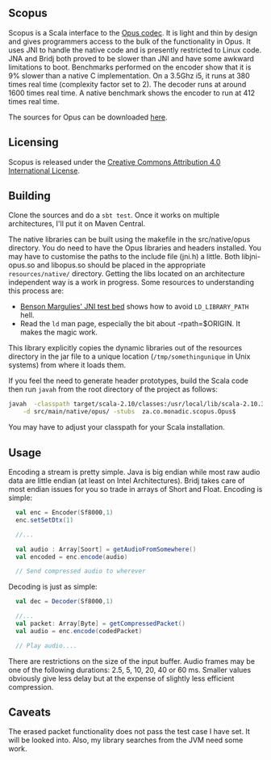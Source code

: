 <!-- [![Build Status](https://travis-ci.org/davidmweber/scopus.png?branch=master)](https://travis-ci.org/davidmweber/scopus) -->
Scopus
------
Scopus is a Scala interface to the [Opus codec](http://www.opus-codec.org). It is light and thin by design and gives
programmers access to the bulk of the functionality in Opus.
It uses JNI to handle the native code and is presently restricted to Linux code. JNA and Bridj both proved to
be slower than JNI and have some awkward limitations to boot.
Benchmarks performed on the encoder show that it is 9% slower than a native C implementation. On a 3.5Ghz i5, it runs
at 380 times real time (complexity factor set to 2). The decoder runs at around 1600 times real time. A native
benchmark shows the encoder to run at 412 times real time.

The sources for Opus can be downloaded [here](http://www.opus-codec.org/downloads/).

Licensing
---------
Scopus is released under the [Creative Commons Attribution 4.0 International License](https://creativecommons.org/licenses/by/4.0/).

Building
--------
Clone the sources and do a `sbt test`. Once it works on multiple architectures, I'll put it on Maven Central.

The native libraries can be built using the makefile in the src/native/opus directory. You do need to have the
Opus libraries and headers installed. You may have to customise the paths to the include file (jni.h) a little.
Both libjni-opus.so and libopus.so should be placed in the appropriate `resources/native/` directory. Getting the
libs located on an architecture independent way is a work in progress. Some resources to understanding this process are:

* [Benson Margulies' JNI test bed](https://github.com/bimargulies/jni-origin-testbed) shows how to avoid `LD_LIBRARY_PATH` hell.
* Read the `ld` man page, especially the bit about -rpath=$ORIGIN. It makes the magic work.

This library explicitly copies the dynamic libraries out of the resources directory in the jar file to
a unique location (`/tmp/somethingunique` in Unix systems) from where it loads them.

If you feel the need to generate header prototypes, build the Scala code then run `javah` from the root directory
of the project as follows:

```bash
javah  -classpath target/scala-2.10/classes:/usr/local/lib/scala-2.10.3/lib/*\
    -d src/main/native/opus/ -stubs  za.co.monadic.scopus.Opus$
```

You may have to adjust your classpath for your Scala installation.

Usage
-----

Encoding a stream is pretty simple. Java is big endian while most raw audio data are little endian (at least on Intel Architectures). Bridj takes
care of most endian issues for you so trade in arrays of Short and Float. Encoding is simple:

```scala
  val enc = Encoder(Sf8000,1)
  enc.setSetDtx(1)

  //...

  val audio : Array[Soort] = getAudioFromSomewhere()
  val encoded = enc.encode(audio)

  // Send compressed audio to wherever
```

Decoding is just as simple:
```scala
  val dec = Decoder(Sf8000,1)

  //...
  val packet: Array[Byte] = getCompressedPacket()
  val audio = enc.encode(codedPacket)

  // Play audio....
```

There are restrictions on the size of the input buffer. Audio frames may be one of the following durations: 2.5, 5, 10, 20, 40 or 60 ms.
Smaller values obviously give less delay but at the expense of slightly less efficient compression.

Caveats
-------
The erased packet functionality does not pass the test case I have set. It will be looked into. Also, my library searches from
the JVM need some work.